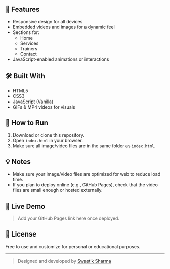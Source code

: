 
## 🚀 Features

- Responsive design for all devices
- Embedded videos and images for a dynamic feel
- Sections for:
  - Home
  - Services
  - Trainers
  - Contact
- JavaScript-enabled animations or interactions

## 🛠️ Built With

- HTML5
- CSS3
- JavaScript (Vanilla)
- GIFs & MP4 videos for visuals

## 🔧 How to Run

1. Download or clone this repository.
2. Open `index.html` in your browser.
3. Make sure all image/video files are in the same folder as `index.html`.

## 💡 Notes

- Make sure your image/video files are optimized for web to reduce load time.
- If you plan to deploy online (e.g., GitHub Pages), check that the video files are small enough or hosted externally.

## 📌 Live Demo

> Add your GitHub Pages link here once deployed.

## 📄 License

Free to use and customize for personal or educational purposes.

---

> Designed and developed by [Swastik Sharma](rsfitnessrajgangpur.neocities.org)

